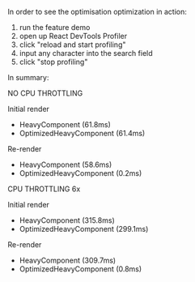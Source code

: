 In order to see the optimisation optimization in action:

1. run the feature demo
2. open up React DevTools Profiler
3. click "reload and start profiling"
4. input any character into the search field
5. click "stop profiling"

In summary:

NO CPU THROTTLING

Initial render
- HeavyComponent (61.8ms)
- OptimizedHeavyComponent (61.4ms)

Re-render
- HeavyComponent (58.6ms)
- OptimizedHeavyComponent (0.2ms)

CPU THROTTLING 6x

Initial render
- HeavyComponent (315.8ms)
- OptimizedHeavyComponent (299.1ms)

Re-render
- HeavyComponent (309.7ms)
- OptimizedHeavyComponent (0.8ms)

